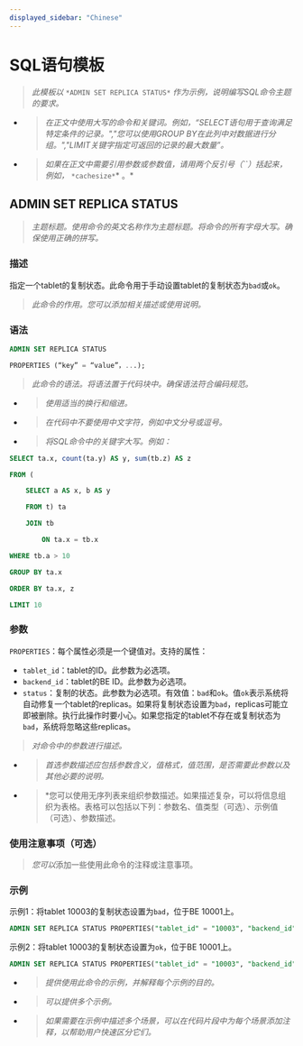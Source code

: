 ```yaml
---
displayed_sidebar: "Chinese"
---
```


# SQL语句模板

> *此模板以* `*ADMIN SET REPLICA STATUS*` *作为示例，说明编写SQL命令主题的要求。*

- > *在正文中使用大写的命令和关键词。例如，“SELECT语句用于查询满足特定条件的记录。","您可以使用GROUP BY在此列中对数据进行分组。","LIMIT关键字指定可返回的记录的最大数量”。*

- > *如果在正文中需要引用参数或参数值，请用两个反引号（``）括起来，例如，* `*cachesize*`* 。*

## ADMIN SET REPLICA STATUS

> *主题标题。使用命令的英文名称作为主题标题。将命令的所有字母大写。确保使用正确的拼写。*

### 描述

指定一个tablet的复制状态。此命令用于手动设置tablet的复制状态为`bad`或`ok`。

> *此命令的作用。您可以添加相关描述或使用说明。*

### 语法

```SQL
ADMIN SET REPLICA STATUS

PROPERTIES (“key” = “value”，...);
```

> *此命令的语法。将语法置于代码块中。确保语法符合编码规范。*

- > *使用适当的换行和缩进。*

- > *在代码中不要使用中文字符，例如中文分号或逗号。*

- > *将SQL命令中的关键字大写。例如：*

```SQL
SELECT ta.x, count(ta.y) AS y, sum(tb.z) AS z

FROM (

    SELECT a AS x, b AS y

    FROM t) ta

    JOIN tb

        ON ta.x = tb.x

WHERE tb.a > 10

GROUP BY ta.x

ORDER BY ta.x, z

LIMIT 10
```

### 参数

`PROPERTIES`：每个属性必须是一个键值对。支持的属性：

- `tablet_id`：tablet的ID。此参数为必选项。
- `backend_id`：tablet的BE ID。此参数为必选项。
- `status`：复制的状态。此参数为必选项。有效值：`bad`和`ok`。值`ok`表示系统将自动修复一个tablet的replicas。如果将复制状态设置为`bad`，replicas可能立即被删除。执行此操作时要小心。如果您指定的tablet不存在或复制状态为`bad`，系统将忽略这些replicas。

> *对命令中的参数进行描述。*

- > *首选参数描述应包括参数含义，值格式，值范围，是否需要此参数以及其他必要的说明。* 

- > *您可以使用无序列表来组织参数描述。如果描述复杂，可以将信息组织为表格。表格可以包括以下列：参数名、值类型（可选）、示例值（可选）、参数描述。

### 使用注意事项（可选）

> *您可以*添加一些使用此命令的注释或注意事项。

### 示例

示例1：将tablet 10003的复制状态设置为`bad`，位于BE 10001上。

```SQL
ADMIN SET REPLICA STATUS PROPERTIES("tablet_id" = "10003", "backend_id" = "10001", "status" = "bad");
```

示例2：将tablet 10003的复制状态设置为`ok`，位于BE 10001上。

```SQL
ADMIN SET REPLICA STATUS PROPERTIES("tablet_id" = "10003", "backend_id" = "10001", "status" = "ok");
```

- > *提供使用此命令的示例，并解释每个示例的目的。*

- > *可以提供多个示例。*

- > *如果需要在示例中描述多个场景，可以在代码片段中为每个场景添加注释，以帮助用户快速区分它们。*